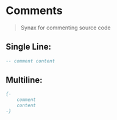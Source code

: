 # Comments
> Synax for commenting source code

## Single Line:
```haskell
-- comment content
```
## Multiline:
```haskell
{-
    comment
    content
-}
```
